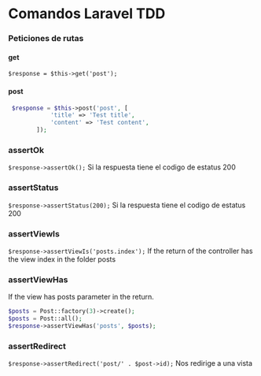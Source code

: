 # Comandos Laravel TDD

### Peticiones de rutas

#### get

`$response = $this->get('post');`

#### post

```php
 $response = $this->post('post', [
            'title' => 'Test title',
            'content' => 'Test content',
        ]);
```

### assertOk

`$response->assertOk();` Si la respuesta tiene el codigo de estatus 200

### assertStatus

`$response->assertStatus(200);` Si la respuesta tiene el codigo de estatus 200

### assertViewIs

`$response->assertViewIs('posts.index');` If the return of the controller has the view index in the folder posts

### assertViewHas

If the view has posts parameter in the return.

```php
$posts = Post::factory(3)->create();
$posts = Post::all();
$response->assertViewHas('posts', $posts);
```

### assertRedirect

`$response->assertRedirect('post/' . $post->id);` Nos redirige a una vista

